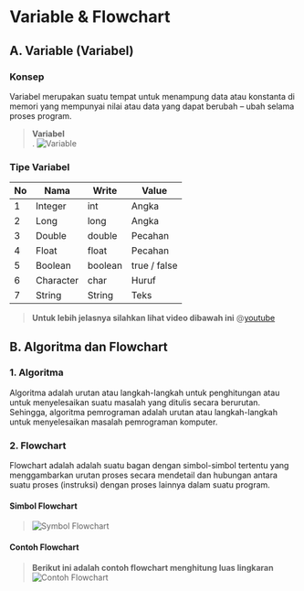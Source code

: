 # Variable & Flowchart
## A. Variable (Variabel)
### Konsep
Variabel merupakan suatu tempat untuk menampung data atau konstanta di memori yang mempunyai nilai atau data yang dapat berubah – ubah selama proses program.  

> __Variabel__  
> .
> ![Variable](https://raw.githubusercontent.com/himasif/Library/master/Semester%20Gasal/Algoritma%20-%20Pemrograman%201/img/Variable.jpg)  

### Tipe Variabel
|No|Nama|Write|Value|
|-|-|-|-|
|1|Integer|int|Angka|
|2|Long|long|Angka|
|3|Double|double|Pecahan|
|4|Float|float|Pecahan|
|5|Boolean|boolean|true / false|
|6|Character|char|Huruf|
|7|String|String|Teks|

> __Untuk lebih jelasnya silahkan lihat video dibawah ini__
> @[youtube](Txs3MHINsjI)
  
## B. Algoritma dan Flowchart
### 1. Algoritma
Algoritma adalah urutan atau langkah-langkah untuk penghitungan atau untuk menyelesaikan suatu masalah yang ditulis secara berurutan. Sehingga, algoritma pemrograman adalah urutan atau langkah-langkah untuk menyelesaikan masalah pemrograman komputer.  

### 2. Flowchart  
Flowchart adalah adalah suatu bagan dengan simbol-simbol tertentu yang menggambarkan urutan proses secara mendetail dan hubungan antara suatu proses (instruksi) dengan proses lainnya dalam suatu program.   

#### Simbol Flowchart
> ![Symbol Flowchart](https://raw.githubusercontent.com/himasif/Library/master/Semester%20Gasal/Algoritma%20-%20Pemrograman%201/img/simbol%20flowchart.jpg)  

#### Contoh Flowchart
> __Berikut ini adalah contoh flowchart menghitung luas lingkaran__
> ![Contoh Flowchart](https://raw.githubusercontent.com/himasif/Library/master/Semester%20Gasal/Algoritma%20-%20Pemrograman%201/img/contoh%20flowchart.png)
